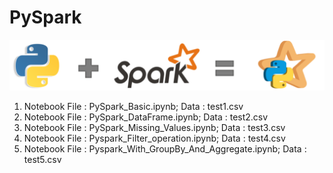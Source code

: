 # PySpark

<img src="PySpark.png" >

1. Notebook File : PySpark_Basic.ipynb; Data : test1.csv
2. Notebook File : PySpark_DataFrame.ipynb; Data : test2.csv
3. Notebook File : PySpark_Missing_Values.ipynb; Data : test3.csv
4. Notebook File : Pyspark_Filter_operation.ipynb; Data : test4.csv
5. Notebook File : Pyspark_With_GroupBy_And_Aggregate.ipynb; Data : test5.csv
